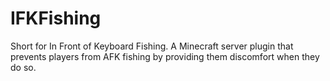 # IFKFishing
Short for In Front of Keyboard Fishing. A Minecraft server plugin that prevents players from AFK fishing by providing them discomfort when they do so.
